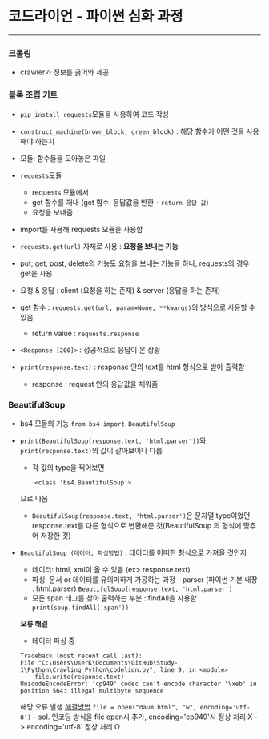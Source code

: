 # 코드라이언 - 파이썬 심화 과정

------

### 크롤링
- crawler가 정보를 긁어와 제공

### 블록 조립 키트
- ```pip install requests```모듈을 사용하여 코드 작성
- ```construct_machine(brown_block, green_block)``` : 해당 함수가 어떤 것을 사용해야 하는지
- 모듈: 함수들을 모아놓은 파일
- ```requests```모듈
    - requests 모듈에서
    - get 함수를 꺼내 (get 함수: 응답값을 반환 - ```return 응답 값```)
    - 요청을 보내줌
- import를 사용해 requests 모듈을 사용함
- ```requests.get(url)``` 자체로 사용 : **요청을 보내는 기능**
- put, get, post, delete의 기능도 요청을 보내는 기능을 하나, requests의 경우 get을 사용
- 요청 & 응답 : client (요청을 하는 존재) & server (응답을 하는 존재)

- get 함수 : ```requests.get(url, param=None, **kwargs)```의 방식으로 사용할 수 있음
    - return value : ```requests.response```
- ```<Response [200]>``` : 성공적으로 응답이 온 상황
- ```print(response.text)``` : response 안의 text를 html 형식으로 받아 출력함
    - response : request 안의 응답값을 채워줌

### BeautifulSoup
- bs4 모듈의 기능 ```from bs4 import BeautifulSoup```
- ```print(BeautifulSoup(response.text, 'html.parser'))```와 ```print(response.text)```의 값이 같아보이나 다름
    - 각 값의 type을 찍어보면 
    ``` <class 'str'>
        <class 'bs4.BeautifulSoup'>
    ```
    으로 나옴
    - ```BeautifulSoup(response.text, 'html.parser')```은 문자열 type이었던 response.text를 다른 형식으로 변환해준 것(BeautifulSoup 의 형식에 맞추어 저장한 것)

- ```BeautifulSoup (데이터, 파싱방법)``` : 데이터를 어떠한 형식으로 가져올 것인지
    - 데이터: html, xml이 올 수 있음 (ex> response.text)
    - 파싱: 문서 or 데이터를 유의미하게 가공하는 과정 - parser (파이썬 기본 내장 : html.parser)
    ```BeautifulSoup(response.text, 'html.parser')```
    - 모든 span 태그를 찾아 출력하는 부분 : findAll을 사용함 ```print(soup.findAll('span'))```

    **오류 해결**
    - 데이터 파싱 중 
    ```
    Traceback (most recent call last):
    File "C:\Users\UserK\Documents\GitHub\Study-1\Python\Crawling_Python\codelion.py", line 9, in <module>
        file.write(response.text)
    UnicodeEncodeError: 'cp949' codec can't encode character '\xeb' in position 564: illegal multibyte sequence
    ```
    해당 오류 발생 [해결방법](https://ddolcat.tistory.com/749) ```file = open("daum.html", "w", encoding='utf-8')```
        - sol. 인코딩 방식을 file open시 추가, encoding='cp949'시 정상 처리 X -> encoding='utf-8' 정상 처리 O